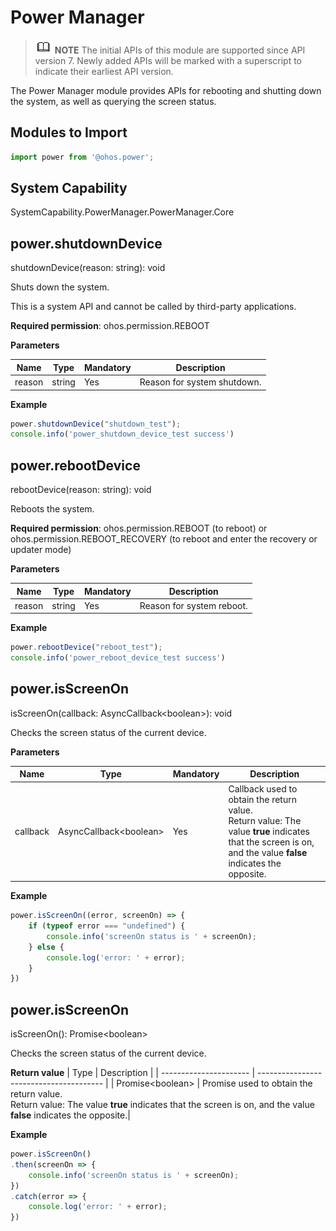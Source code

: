 # Power Manager

> ![icon-note.gif](public_sys-resources/icon-note.gif) **NOTE**
> The initial APIs of this module are supported since API version 7. Newly added APIs will be marked with a superscript to indicate their earliest API version.

The Power Manager module provides APIs for rebooting and shutting down the system, as well as querying the screen status.


## Modules to Import

```js
import power from '@ohos.power';
```

## System Capability

SystemCapability.PowerManager.PowerManager.Core


## power.shutdownDevice

shutdownDevice(reason: string): void

Shuts down the system.

This is a system API and cannot be called by third-party applications.

**Required permission**: ohos.permission.REBOOT

**Parameters**

| Name   | Type    | Mandatory  | Description   |
| ------ | ------ | ---- | ----- |
| reason | string | Yes   | Reason for system shutdown.|

**Example**

```js
power.shutdownDevice("shutdown_test");
console.info('power_shutdown_device_test success')
```


## power.rebootDevice

rebootDevice(reason: string): void

Reboots the system.

**Required permission**: ohos.permission.REBOOT (to reboot) or ohos.permission.REBOOT_RECOVERY (to reboot and enter the recovery or updater mode)

**Parameters**

| Name   | Type    | Mandatory  | Description   |
| ------ | ------ | ---- | ----- |
| reason | string | Yes   | Reason for system reboot.|

**Example**

```js
power.rebootDevice("reboot_test");
console.info('power_reboot_device_test success')
```


## power.isScreenOn

isScreenOn(callback: AsyncCallback&lt;boolean&gt;): void

Checks the screen status of the current device.

**Parameters**

| Name     | Type                          | Mandatory  | Description                                      |
| -------- | ---------------------------- | ---- | ---------------------------------------- |
| callback | AsyncCallback&lt;boolean&gt; | Yes   | Callback used to obtain the return value.<br>Return value: The value **true** indicates that the screen is on, and the value **false** indicates the opposite.|

**Example**

```js
power.isScreenOn((error, screenOn) => {
    if (typeof error === "undefined") {
        console.info('screenOn status is ' + screenOn);
    } else {
        console.log('error: ' + error);
    }
})
```


## power.isScreenOn

isScreenOn(): Promise&lt;boolean&gt;

Checks the screen status of the current device.

**Return value**
| Type                    | Description                                     |
| ---------------------- | --------------------------------------- |
| Promise&lt;boolean&gt; | Promise used to obtain the return value. <br/>Return value: The value **true** indicates that the screen is on, and the value **false** indicates the opposite.|

**Example**

```js
power.isScreenOn()
.then(screenOn => {
    console.info('screenOn status is ' + screenOn);
})
.catch(error => {
    console.log('error: ' + error);
})
```
